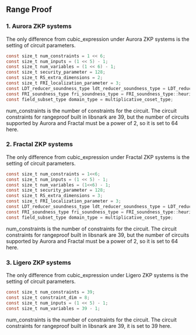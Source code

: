 ## Range Proof

### 1. Aurora ZKP systems

The only difference from cubic_expression under  Aurora ZKP systems is the setting of circuit parameters.

```Objective-C++
const size_t num_constraints = 1 << 6;
const size_t num_inputs = (1 << 5) - 1;
const size_t num_variables = (1 << 6) - 1;
const size_t security_parameter = 128;
const size_t RS_extra_dimensions = 2;
const size_t FRI_localization_parameter = 3;
const LDT_reducer_soundness_type ldt_reducer_soundness_type = LDT_reducer_soundness_type::optimistic_heuristic;
const FRI_soundness_type fri_soundness_type = FRI_soundness_type::heuristic;
const field_subset_type domain_type = multiplicative_coset_type;
```

num_constraints is the number of constraints for the circuit. The circuit constraints for rangeproof built in libsnark are 39, but the number of circuits supported by Aurora and Fractal must be a power of 2, so it is set to 64 here.

### 2. Fractal ZKP systems

The only difference from cubic_expression under Fractal ZKP systems is the setting of circuit parameters.

```Objective-C++
const size_t num_constraints = 1<<6;  
const size_t num_inputs = (1 << 5) - 1;
const size_t num_variables = (1<<6) - 1;
const size_t security_parameter = 128;
const size_t RS_extra_dimensions = 3;
const size_t FRI_localization_parameter = 3;
const LDT_reducer_soundness_type ldt_reducer_soundness_type = LDT_reducer_soundness_type::optimistic_heuristic;
const FRI_soundness_type fri_soundness_type = FRI_soundness_type::heuristic;
const field_subset_type domain_type = multiplicative_coset_type;
```

num_constraints is the number of constraints for the circuit. The circuit constraints for rangeproof built in libsnark are 39, but the number of circuits supported by Aurora and Fractal must be a power of 2, so it is set to 64 here.

### 3. Ligero ZKP systems

The only difference from cubic_expression under Ligero ZKP systems is the setting of circuit parameters.

```Objective-C++
const size_t num_constraints = 39;  
const size_t constraint_dim = 8;   
const size_t num_inputs = (1 << 5) - 1;
const size_t num_variables = 39 - 1;
```

num_constraints is the number of constraints for the circuit. The circuit constraints for rangeproof built in libsnark are 39, it is set to 39 here.
